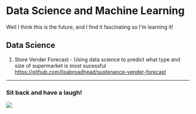# Data Science and Machine Learning

Well I think this is the future, and I find it fascinating so I'm learning it!

## Data Science
1. Store Vender Forecast - Using data science to predict what type and size of supermarket is most sucessful
https://github.com/lisabroadhead/sustenance-vender-forecast
 

----

### Sit back and have a laugh!

![](https://github.com/lisabroadhead/machine-learning/blob/main/thumb_math-bad-tensorflow-good-69224218.png) 
